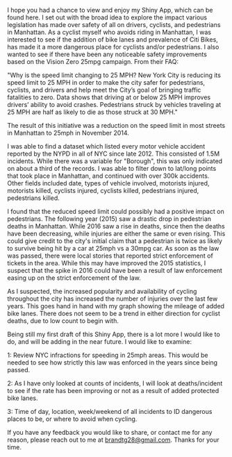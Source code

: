 I hope you had a chance to view and enjoy my Shiny App, which can be found here. I set out with the broad idea to explore the impact various legislation has made over safety of all on drivers, cyclists, and pedestrians in Manhattan. As a cyclist myself who avoids riding in Manhattan, I was interested to see if the addition of bike lanes and prevalence of Citi Bikes, has made it a more dangerous place for cyclists and/or pedestrians. I also wanted to see if there have been any noticeable safety improvements based on the Vision Zero 25mpg campaign. From their FAQ:

"Why is the speed limit changing to 25 MPH?
New York City is reducing its speed limit to 25 MPH in order to make the city safer for pedestrians, cyclists, and drivers and help meet the City’s goal of bringing traffic fatalities to zero. Data shows that driving at or below 25 MPH improves drivers’ ability to avoid crashes. Pedestrians struck by vehicles traveling at 25 MPH are half as likely to die as those struck at 30 MPH."

The result of this initiative was a reduction on the speed limit in most streets in Manhattan to 25mph in November 2014. 

I was able to find a dataset which listed every motor vehicle accident reported by the NYPD in all of NYC since late 2012. This consisted of 1.5M incidents. While there was a variable for "Borough", this was only indicated on about a third of the records. I was able to filter down to lat/long points that took place in Manhattan, and continued with over 300k accidents. Other fields included date, types of vehicle involved, motorists injured, motorists killed, cyclists injured, cyclists killed, pedestrians injured, pedestrians killed. 

I found that the reduced speed limit could possibly had a positive impact on pedestrians. The following year (2015) saw a drastic drop in pedestrian deaths in Manhattan. While 2016 saw a rise in deaths, since then the deaths have been decreasing, while injuries are either the same or even rising. This could give credit to the city's initial claim that a pedestrian is twice as likely to survive being hit by a car at 25mph vs a 30mpg car. As soon as the law was passed, there were local stories that reported strict enforcement of tickets in the area. While this may have improved the 2015 statistics, I suspect that the spike in 2016 could have been a result of law enforcement easing up on the strict enforcement of the law. 

As I suspected, the increased popularity and availability of cycling throughout the city has increased the number of injuries over the last few years. This goes hand in hand with my graph showing the mileage of added bike lanes. There does not seem to be a trend in either direction for cyclist deaths, due to low count to begin with. 

Being still my first draft of this Shiny App, there is a lot more I would like to do, and will be adding in the near future. I would like to examine:

1: Review NYC infractions for speeding in 25mph areas. This would be needed to see how strictly this law was enforced in the years since being passed.

2: As I have only looked at counts of incidents, I will look at deaths/incident to see if the rate has been improving or not as a result of added protected bike lanes.  

3: Time of day, location, week/weekend of all incidents to ID dangerous places to be, or where to avoid when cycling. 

If you have any feedback you would like to share, or contact me for any reason, please reach out to me at brandtg28@gmail.com. Thanks for your time. 
